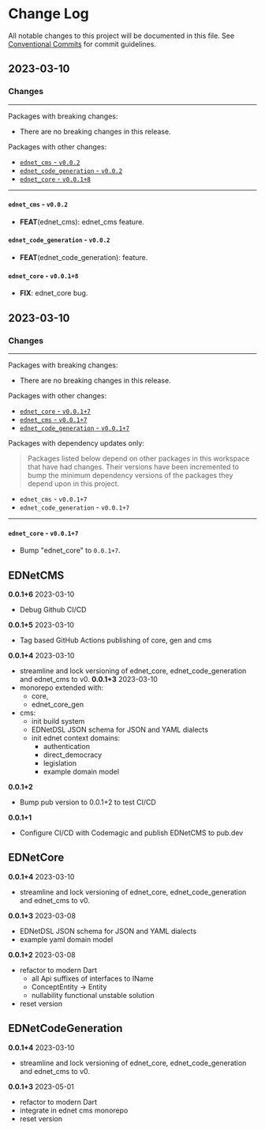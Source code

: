# Change Log

All notable changes to this project will be documented in this file.
See [Conventional Commits](https://conventionalcommits.org) for commit guidelines.

## 2023-03-10

### Changes

---

Packages with breaking changes:

 - There are no breaking changes in this release.

Packages with other changes:

 - [`ednet_cms` - `v0.0.2`](#ednet_cms---v002)
 - [`ednet_code_generation` - `v0.0.2`](#ednet_code_generation---v002)
 - [`ednet_core` - `v0.0.1+8`](#ednet_core---v0018)

---

#### `ednet_cms` - `v0.0.2`

 - **FEAT**(ednet_cms): ednet_cms feature.

#### `ednet_code_generation` - `v0.0.2`

 - **FEAT**(ednet_code_generation): feature.

#### `ednet_core` - `v0.0.1+8`

 - **FIX**: ednet_core bug.


## 2023-03-10

### Changes

---

Packages with breaking changes:

 - There are no breaking changes in this release.

Packages with other changes:

 - [`ednet_core` - `v0.0.1+7`](#ednet_core---v0017)
 - [`ednet_cms` - `v0.0.1+7`](#ednet_cms---v0017)
 - [`ednet_code_generation` - `v0.0.1+7`](#ednet_code_generation---v0017)

Packages with dependency updates only:

> Packages listed below depend on other packages in this workspace that have had changes. Their versions have been incremented to bump the minimum dependency versions of the packages they depend upon in this project.

 - `ednet_cms` - `v0.0.1+7`
 - `ednet_code_generation` - `v0.0.1+7`

---

#### `ednet_core` - `v0.0.1+7`

 - Bump "ednet_core" to `0.0.1+7`.

## EDNetCMS

**0.0.1+6** 2023-03-10
+ Debug Github CI/CD

**0.0.1+5** 2023-03-10
+ Tag based GitHub Actions publishing of core, gen and cms

**0.0.1+4** 2023-03-10
+ streamline and lock versioning of ednet_core, ednet_code_generation and ednet_cms to v0.
  **0.0.1+3** 2023-03-10
+ monorepo extended with:
    - core,
    - ednet_core_gen
+ cms:
    - init build system
    - EDNetDSL JSON schema for JSON and YAML dialects
    - init ednet context domains:
        - authentication
        - direct_democracy
        - legislation
        - example domain model

**0.0.1+2**
- Bump pub version to 0.0.1+2 to test CI/CD

**0.0.1+1**
- Configure CI/CD with Codemagic and publish EDNetCMS to pub.dev

## EDNetCore
**0.0.1+4** 2023-03-10
+ streamline and lock versioning of ednet_core, ednet_code_generation and ednet_cms to v0.

**0.0.1+3** 2023-03-08
+ EDNetDSL JSON schema for JSON and YAML dialects
+ example yaml domain model

**0.0.1+2** 2023-03-08
+ refactor to modern Dart
    + all Api suffixes of interfaces to IName
    + ConceptEntity -> Entity
    + nullability functional unstable solution
+ reset version

## EDNetCodeGeneration
**0.0.1+4** 2023-03-10
+ streamline and lock versioning of ednet_core, ednet_code_generation and ednet_cms to v0.

**0.0.1+3** 2023-05-01
+ refactor to modern Dart
+ integrate in ednet cms monorepo
+ reset version



